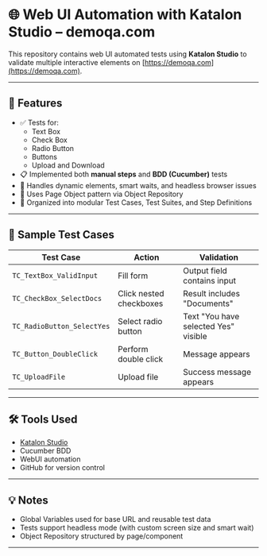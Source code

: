 # 🌐 Web UI Automation with Katalon Studio – demoqa.com

This repository contains web UI automated tests using **Katalon Studio** to validate multiple interactive elements on [https://demoqa.com](https://demoqa.com).

---

## 🔧 Features
- ✅ Tests for:
  - Text Box
  - Check Box
  - Radio Button
  - Buttons
  - Upload and Download
- 📋 Implemented both **manual steps** and **BDD (Cucumber)** tests
- 🧠 Handles dynamic elements, smart waits, and headless browser issues
- 📂 Uses Page Object pattern via Object Repository
- 🧾 Organized into modular Test Cases, Test Suites, and Step Definitions

---

## 🚀 Sample Test Cases

| Test Case | Action | Validation |
|-----------|--------|------------|
| `TC_TextBox_ValidInput` | Fill form | Output field contains input |
| `TC_CheckBox_SelectDocs` | Click nested checkboxes | Result includes "Documents" |
| `TC_RadioButton_SelectYes` | Select radio button | Text "You have selected Yes" visible |
| `TC_Button_DoubleClick` | Perform double click | Message appears |
| `TC_UploadFile` | Upload file | Success message appears |

---

## 🛠 Tools Used
- [Katalon Studio](https://www.katalon.com/)
- Cucumber BDD
- WebUI automation
- GitHub for version control

---

## 💡 Notes
- Global Variables used for base URL and reusable test data
- Tests support headless mode (with custom screen size and smart wait)
- Object Repository structured by page/component

---
